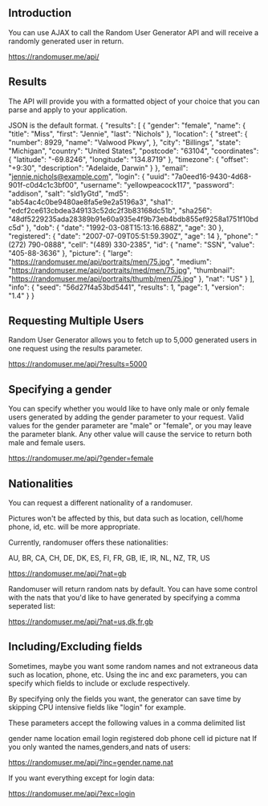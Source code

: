 ## Introduction

You can use AJAX to call the Random User Generator API and will receive a randomly generated user in return.

https://randomuser.me/api/

## Results

The API will provide you with a formatted object of your choice that you can parse and apply to your application.

JSON is the default format.
{
"results": [
{
"gender": "female",
"name": {
"title": "Miss",
"first": "Jennie",
"last": "Nichols"
},
"location": {
"street": {
"number": 8929,
"name": "Valwood Pkwy",
},
"city": "Billings",
"state": "Michigan",
"country": "United States",
"postcode": "63104",
"coordinates": {
"latitude": "-69.8246",
"longitude": "134.8719"
},
"timezone": {
"offset": "+9:30",
"description": "Adelaide, Darwin"
}
},
"email": "jennie.nichols@example.com",
"login": {
"uuid": "7a0eed16-9430-4d68-901f-c0d4c1c3bf00",
"username": "yellowpeacock117",
"password": "addison",
"salt": "sld1yGtd",
"md5": "ab54ac4c0be9480ae8fa5e9e2a5196a3",
"sha1": "edcf2ce613cbdea349133c52dc2f3b83168dc51b",
"sha256": "48df5229235ada28389b91e60a935e4f9b73eb4bdb855ef9258a1751f10bdc5d"
},
"dob": {
"date": "1992-03-08T15:13:16.688Z",
"age": 30
},
"registered": {
"date": "2007-07-09T05:51:59.390Z",
"age": 14
},
"phone": "(272) 790-0888",
"cell": "(489) 330-2385",
"id": {
"name": "SSN",
"value": "405-88-3636"
},
"picture": {
"large": "https://randomuser.me/api/portraits/men/75.jpg",
"medium": "https://randomuser.me/api/portraits/med/men/75.jpg",
"thumbnail": "https://randomuser.me/api/portraits/thumb/men/75.jpg"
},
"nat": "US"
}
],
"info": {
"seed": "56d27f4a53bd5441",
"results": 1,
"page": 1,
"version": "1.4"
}
}

## Requesting Multiple Users

Random User Generator allows you to fetch up to 5,000 generated users in one request using the results parameter.

https://randomuser.me/api/?results=5000

## Specifying a gender

You can specify whether you would like to have only male or only female users generated by adding the gender parameter to your request. Valid values for the gender parameter are "male" or "female", or you may leave the parameter blank. Any other value will cause the service to return both male and female users.

https://randomuser.me/api/?gender=female

## Nationalities

You can request a different nationality of a randomuser.

Pictures won't be affected by this, but data such as location, cell/home phone, id, etc. will be more appropriate.

Currently, randomuser offers these nationalities:

AU, BR, CA, CH, DE, DK, ES, FI, FR, GB, IE, IR, NL, NZ, TR, US

https://randomuser.me/api/?nat=gb

Randomuser will return random nats by default. You can have some control with the nats that you'd like to have generated by specifying a comma seperated list:

https://randomuser.me/api/?nat=us,dk,fr,gb

## Including/Excluding fields

Sometimes, maybe you want some random names and not extraneous data such as location, phone, etc.
Using the inc and exc parameters, you can specify which fields to include or exclude respectively.

By specifying only the fields you want, the generator can save time by skipping CPU intensive fields like "login" for example.

These parameters accept the following values in a comma delimited list

gender
name
location
email
login
registered
dob
phone
cell
id
picture
nat
If you only wanted the names,genders,and nats of users:

https://randomuser.me/api/?inc=gender,name,nat

If you want everything except for login data:

https://randomuser.me/api/?exc=login
